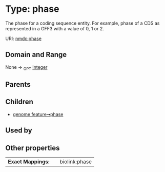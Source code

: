 
# Type: phase


The phase for a coding sequence entity. For example, phase of a CDS as represented in a GFF3 with a value of 0, 1 or 2.

URI: [nmdc:phase](https://microbiomedata/meta/phase)


## Domain and Range

None ->  <sub>OPT</sub> [Integer](types/Integer.md)

## Parents


## Children

 *  [genome feature➞phase](genome_feature_phase.md)

## Used by


## Other properties

|  |  |  |
| --- | --- | --- |
| **Exact Mappings:** | | biolink:phase |

